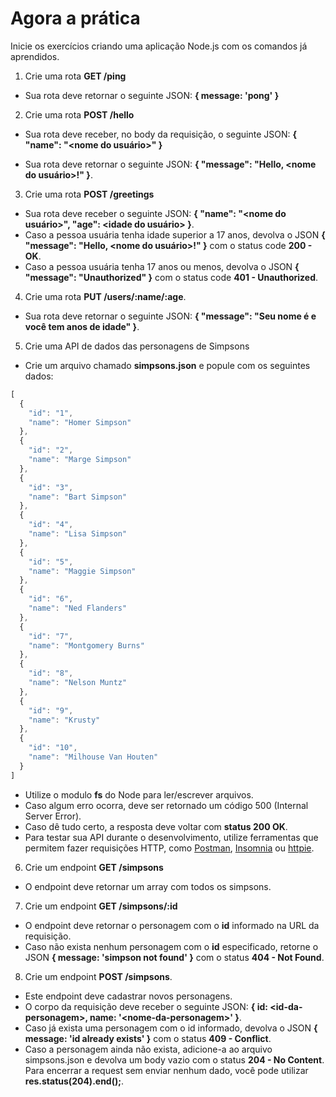 # Agora a prática

Inicie os exercícios criando uma aplicação Node.js com os comandos já aprendidos.

1. Crie uma rota **GET /ping**

* Sua rota deve retornar o seguinte JSON: **{ message: 'pong' }**

2. Crie uma rota **POST /hello**

* Sua rota deve receber, no body da requisição, o seguinte JSON: **{ "name": "<nome do usuário>" }**

* Sua rota deve retornar o seguinte JSON: **{ "message": "Hello, <nome do usuário>!" }**.

3. Crie uma rota **POST /greetings**

* Sua rota deve receber o seguinte JSON: **{ "name": "<nome do usuário>", "age": <idade do usuário> }**.
* Caso a pessoa usuária tenha idade superior a 17 anos, devolva o JSON **{ "message": "Hello, <nome do usuário>!" }** com o status code **200 - OK**.
* Caso a pessoa usuária tenha 17 anos ou menos, devolva o JSON **{ "message": "Unauthorized" }** com o status code **401 - Unauthorized**.

4. Crie uma rota **PUT /users/:name/:age**.

* Sua rota deve retornar o seguinte JSON: **{ "message": "Seu nome é <name> e você tem <age> anos de idade" }**.

5. Crie uma API de dados das personagens de Simpsons

* Crie um arquivo chamado **simpsons.json** e popule com os seguintes dados:

```javascript
[
  {
    "id": "1",
    "name": "Homer Simpson"
  },
  {
    "id": "2",
    "name": "Marge Simpson"
  },
  {
    "id": "3",
    "name": "Bart Simpson"
  },
  {
    "id": "4",
    "name": "Lisa Simpson"
  },
  {
    "id": "5",
    "name": "Maggie Simpson"
  },
  {
    "id": "6",
    "name": "Ned Flanders"
  },
  {
    "id": "7",
    "name": "Montgomery Burns"
  },
  {
    "id": "8",
    "name": "Nelson Muntz"
  },
  {
    "id": "9",
    "name": "Krusty"
  },
  {
    "id": "10",
    "name": "Milhouse Van Houten"
  }
]
```

* Utilize o modulo **fs** do Node para ler/escrever arquivos.
* Caso algum erro ocorra, deve ser retornado um código 500 (Internal Server Error).
* Caso dê tudo certo, a resposta deve voltar com **status 200 OK**.
* Para testar sua API durante o desenvolvimento, utilize ferramentas que permitem fazer requisições HTTP, como [Postman](https://www.postman.com/), [Insomnia](https://insomnia.rest/) ou [httpie](https://httpie.io/).

6. Crie um endpoint **GET /simpsons**

* O endpoint deve retornar um array com todos os simpsons.

7. Crie um endpoint **GET /simpsons/:id**

* O endpoint deve retornar o personagem com o **id** informado na URL da requisição.
* Caso não exista nenhum personagem com o **id** especificado, retorne o JSON **{ message: 'simpson not found' }** com o status **404 - Not Found**.

8. Crie um endpoint **POST /simpsons**.

* Este endpoint deve cadastrar novos personagens.
* O corpo da requisição deve receber o seguinte JSON: **{ id: \<id-da-personagem>, name: '\<nome-da-personagem>' }**.
* Caso já exista uma personagem com o id informado, devolva o JSON **{ message: 'id already exists' }** com o status **409 - Conflict**.
* Caso a personagem ainda não exista, adicione-a ao arquivo simpsons.json e devolva um body vazio com o status **204 - No Content**. Para encerrar a request sem enviar nenhum dado, você pode utilizar **res.status(204).end();**.

